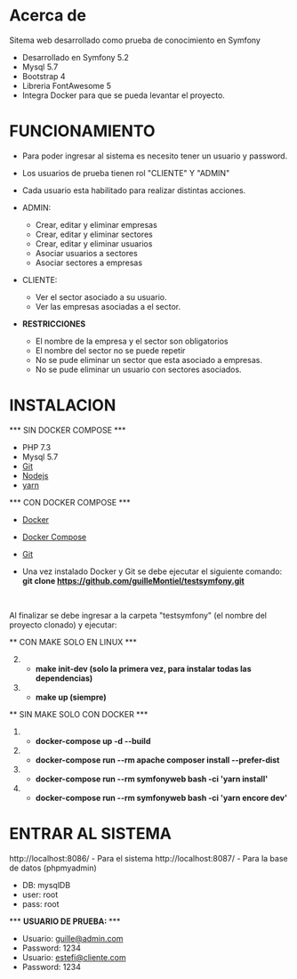 # Acerca de

Sitema web desarrollado como prueba de conocimiento en Symfony

- Desarrollado en Symfony 5.2
- Mysql 5.7
- Bootstrap 4
- Libreria FontAwesome 5
- Integra Docker para que se pueda levantar el proyecto.

# FUNCIONAMIENTO
- Para poder ingresar al sistema es necesito tener un usuario y password.
- Los usuarios de prueba tienen rol "CLIENTE" Y "ADMIN"
- Cada usuario esta habilitado para realizar distintas acciones.

- ADMIN:
    <ul>
        <li>Crear, editar y eliminar empresas</li>
        <li>Crear, editar y eliminar sectores</li>
        <li>Crear, editar y eliminar usuarios</li>
        <li>Asociar usuarios a sectores</li>
        <li>Asociar sectores a empresas</li>
    </ul>
- CLIENTE:
    <ul>
        <li>Ver el sector asociado a su usuario.</li>
        <li>Ver las empresas asociadas a el sector.</li>
    </ul>

- <b>RESTRICCIONES</b>
    <ul>
        <li>El nombre de la empresa y el sector son obligatorios</li>
        <li>El nombre del sector no se puede repetir</li>
        <li>No se pude eliminar un sector que esta asociado a empresas.</li>
        <li>No se pude eliminar un usuario con sectores asociados.</li>
    </ul>



# INSTALACION

*** SIN DOCKER COMPOSE ***
- PHP 7.3
- Mysql 5.7
- <a href="https://git-scm.com/book/en/v2/Getting-Started-Installing-Git" target="_blank">Git</a>
- <a href="https://nodejs.org/es/download/" target="_blank">Nodejs</a>
- <a target="_blank" href="https://yarnpkg.com/getting-started/install">yarn</a>

*** CON DOCKER COMPOSE ***
- <a href="https://docs.docker.com/engine/install/" target="_blank">Docker</a>
- <a href="https://docs.docker.com/compose/install/" target="_blank"> Docker Compose </a>
- <a href="https://git-scm.com/book/en/v2/Getting-Started-Installing-Git" target="_blank">Git</a>

- Una vez instalado Docker y Git se debe ejecutar el siguiente comando:<br>
<b>git clone https://github.com/guilleMontiel/testsymfony.git</b>
<br>

Al finalizar se debe ingresar a la carpeta "testsymfony" (el nombre del proyecto clonado) y ejecutar:<br>

** CON MAKE SOLO EN LINUX ***<br>

2) - <b>make init-dev  (solo la primera vez, para instalar todas las dependencias)</b>
3) - <b>make up (siempre)</b>

** SIN MAKE SOLO CON DOCKER ***<br>

1) - <b>docker-compose up -d --build</b>
2) - <b>docker-compose run --rm apache composer install --prefer-dist</b>
1) - <b>docker-compose run --rm symfonyweb bash -ci 'yarn install'</b>
1) - <b>docker-compose run --rm symfonyweb bash -ci 'yarn encore dev'</b>

# ENTRAR AL SISTEMA

http://localhost:8086/ - Para el sistema
http://localhost:8087/ - Para la base de datos (phpmyadmin)
* DB: mysqlDB
* user:  root
* pass: root 

*** <b>USUARIO DE PRUEBA: </b> ***
    <ul>
        <li>Usuario: guille@admin.com</li>
        <li>Password: 1234</li>
        <li>Usuario: estefi@cliente.com</li>
        <li>Password: 1234</li>
    </ul>


